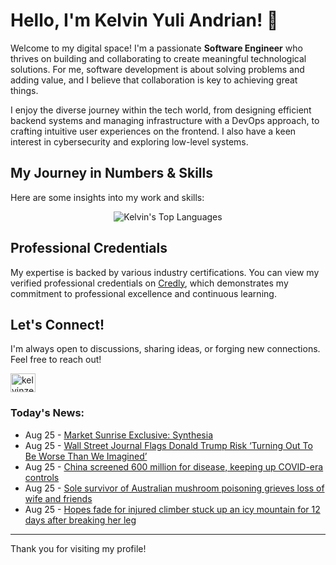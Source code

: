 # Hello, I'm Kelvin Yuli Andrian! 👋

Welcome to my digital space! I'm a passionate **Software Engineer** who thrives on building and collaborating to create meaningful technological solutions. For me, software development is about solving problems and adding value, and I believe that collaboration is key to achieving great things.

I enjoy the diverse journey within the tech world, from designing efficient backend systems and managing infrastructure with a DevOps approach, to crafting intuitive user experiences on the frontend. I also have a keen interest in cybersecurity and exploring low-level systems.

## My Journey in Numbers & Skills

Here are some insights into my work and skills:

<p align="center">
  <img src="https://github-readme-stats.vercel.app/api/top-langs/?username=kelvinzer0&layout=compact&theme=radical" alt="Kelvin's Top Languages" />
</p>

## Professional Credentials

My expertise is backed by various industry certifications. You can view my verified professional credentials on [Credly](https://www.credly.com/users/kelvin-yuli-andrian/badges), which demonstrates my commitment to professional excellence and continuous learning.

## Let's Connect!

I'm always open to discussions, sharing ideas, or forging new connections. Feel free to reach out!

<p align="left">
    <a href="https://linkedin.com/in/kelvinzero" target="blank"><img align="center" src="https://cdn.jsdelivr.net/npm/simple-icons@3.0.1/icons/linkedin.svg" alt="kelvinzero" height="30" width="40" /></a>
</p>

### Today's News:

<!-- feed start -->
- Aug 25 - [Market Sunrise Exclusive: Synthesia](https://finance.yahoo.com/video/market-sunrise-exclusive-synthesia-122410661.html)
- Aug 25 - [Wall Street Journal Flags Donald Trump Risk ‘Turning Out To Be Worse Than We Imagined’](https://www.yahoo.com/news/articles/wall-street-journal-flags-donald-092205696.html)
- Aug 25 - [China screened 600 million for disease, keeping up COVID-era controls](https://www.yahoo.com/news/articles/china-screened-600-million-disease-090910262.html)
- Aug 25 - [Sole survivor of Australian mushroom poisoning grieves loss of wife and friends](https://www.yahoo.com/news/articles/sole-survivor-australian-mushroom-poisoning-025304972.html)
- Aug 25 - [Hopes fade for injured climber stuck up an icy mountain for 12 days after breaking her leg](https://www.yahoo.com/news/articles/hopes-fade-injured-climber-stuck-123753523.html)
<!-- feed end -->

---

Thank you for visiting my profile!
